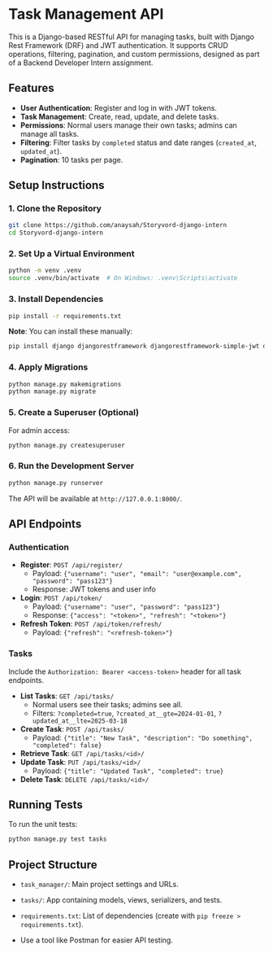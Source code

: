 

# Task Management API

This is a Django-based RESTful API for managing tasks, built with Django Rest Framework (DRF) and JWT authentication. It supports CRUD operations, filtering, pagination, and custom permissions, designed as part of a Backend Developer Intern assignment.

## Features
- **User Authentication**: Register and log in with JWT tokens.
- **Task Management**: Create, read, update, and delete tasks.
- **Permissions**: Normal users manage their own tasks; admins can manage all tasks.
- **Filtering**: Filter tasks by `completed` status and date ranges (`created_at`, `updated_at`).
- **Pagination**: 10 tasks per page.

## Setup Instructions

### 1. Clone the Repository
```bash
git clone https://github.com/anaysah/Storyvord-django-intern
cd Storyvord-django-intern
```

### 2. Set Up a Virtual Environment
```bash
python -m venv .venv
source .venv/bin/activate  # On Windows: .venv\Scripts\activate
```

### 3. Install Dependencies
```bash
pip install -r requirements.txt
```

**Note**: You can install these manually:
```bash
pip install django djangorestframework djangorestframework-simple-jwt django-filter
```

### 4. Apply Migrations
```bash
python manage.py makemigrations
python manage.py migrate
```

### 5. Create a Superuser (Optional)
For admin access:
```bash
python manage.py createsuperuser
```

### 6. Run the Development Server
```bash
python manage.py runserver
```
The API will be available at `http://127.0.0.1:8000/`.

## API Endpoints

### Authentication
- **Register**: `POST /api/register/`
  - Payload: `{"username": "user", "email": "user@example.com", "password": "pass123"}`
  - Response: JWT tokens and user info
- **Login**: `POST /api/token/`
  - Payload: `{"username": "user", "password": "pass123"}`
  - Response: `{"access": "<token>", "refresh": "<token>"}`
- **Refresh Token**: `POST /api/token/refresh/`
  - Payload: `{"refresh": "<refresh-token>"}`

### Tasks
Include the `Authorization: Bearer <access-token>` header for all task endpoints.
- **List Tasks**: `GET /api/tasks/`
  - Normal users see their tasks; admins see all.
  - Filters: `?completed=true`, `?created_at__gte=2024-01-01`, `?updated_at__lte=2025-03-18`
- **Create Task**: `POST /api/tasks/`
  - Payload: `{"title": "New Task", "description": "Do something", "completed": false}`
- **Retrieve Task**: `GET /api/tasks/<id>/`
- **Update Task**: `PUT /api/tasks/<id>/`
  - Payload: `{"title": "Updated Task", "completed": true}`
- **Delete Task**: `DELETE /api/tasks/<id>/`

## Running Tests
To run the unit tests:
```bash
python manage.py test tasks
```

## Project Structure
- `task_manager/`: Main project settings and URLs.
- `tasks/`: App containing models, views, serializers, and tests.
- `requirements.txt`: List of dependencies (create with `pip freeze > requirements.txt`).

- Use a tool like Postman for easier API testing.